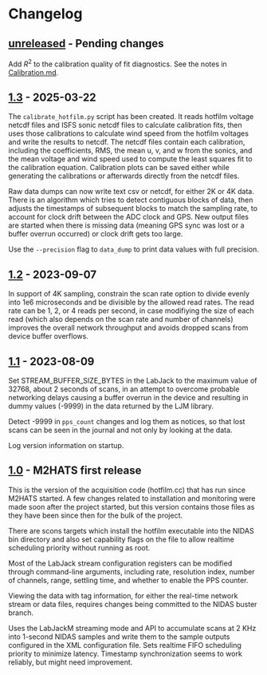 # Changelog

## [unreleased] - Pending changes

Add $R^2$ to the calibration quality of fit diagnostics.  See the notes in
[Calibration.md](docs/Calibration.md).

## [1.3] - 2025-03-22

The `calibrate_hotfilm.py` script has been created.  It reads hotfilm voltage
netcdf files and ISFS sonic netcdf files to calculate calibration fits, then
uses those calibrations to calculate wind speed from the hotfilm voltages and
write the results to netcdf.  The netcdf files contain each calibration,
including the coefficients, RMS, the mean u, v, and w from the sonics, and the
mean voltage and wind speed used to compute the least squares fit to the
calibration equation.  Calibration plots can be saved either while generating
the calibrations or afterwards directly from the netcdf files.

Raw data dumps can now write text csv or netcdf, for either 2K or 4K data.
There is an algorithm which tries to detect contiguous blocks of data, then
adjusts the timestamps of subsequent blocks to match the sampling rate, to
account for clock drift between the ADC clock and GPS.  New output files are
started when there is missing data (meaning GPS sync was lost or a buffer
overrun occurred) or clock drift gets too large.

Use the `--precision` flag to `data_dump` to print data values with full
precision.

## [1.2] - 2023-09-07

In support of 4K sampling, constrain the scan rate option to divide evenly
into 1e6 microseconds and be divisible by the allowed read rates.  The read
rate can be 1, 2, or 4 reads per second, in case modifiying the size of each
read (which also depends on the scan rate and number of channels) improves the
overall network throughput and avoids dropped scans from device buffer
overflows.

## [1.1] - 2023-08-09

Set STREAM_BUFFER_SIZE_BYTES in the LabJack to the maximum value of 32768,
about 2 seconds of scans, in an attempt to overcome probable networking delays
causing a buffer overrun in the device and resulting in dummy values (-9999)
in the data returned by the LJM library.

Detect -9999 in `pps_count` changes and log them as notices, so that lost
scans can be seen in the journal and not only by looking at the data.

Log version information on startup.

## [1.0] - M2HATS first release

This is the version of the acquisition code (hotfilm.cc) that has run since
M2HATS started.  A few changes related to installation and monitoring were
made soon after the project started, but this version contains those files as
they have been since then for the bulk of the project.

There are scons targets which install the hotfilm executable into the NIDAS
bin directory and also set capability flags on the file to allow realtime
scheduling priority without running as root.

Most of the LabJack stream configuration registers can be modified through
command-line arguments, including rate, resolution index, number of channels,
range, settling time, and whether to enable the PPS counter.

Viewing the data with tag information, for either the real-time network stream
or data files, requires changes being committed to the NIDAS buster branch.

Uses the LabJackM streaming mode and API to accumulate scans at 2 KHz into
1-second NIDAS samples and write them to the sample outputs configured in the
XML configuration file.  Sets realtime FIFO scheduling priority to minimize
latency.  Timestamp synchronization seems to work reliably, but might need
improvement.

<!-- Versions -->
[unreleased]: https://github.com/NCAR/hotfilm/compare/v1.3...HEAD
[1.3]: https://github.com/NCAR/hotfilm/releases/tag/v1.3
[1.2]: https://github.com/NCAR/hotfilm/releases/tag/v1.2
[1.1]: https://github.com/NCAR/hotfilm/releases/tag/v1.1
[1.0]: https://github.com/NCAR/hotfilm/releases/tag/v1.0

